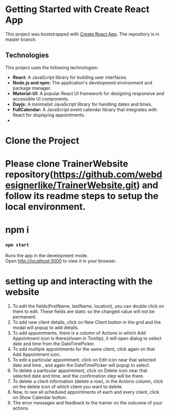 # Getting Started with Create React App

This project was bootstrapped with [Create React App](https://github.com/facebook/create-react-app).
The repository is in master branch.
## Technologies
This project uses the following technologies:

- **React:** A JavaScript library for building user interfaces.
- **Node.js and npm:** The application's development environment and package manager.
- **Material-UI:** A popular React UI framework for designing responsive and accessible UI components.
- **Dayjs:** A minimalist JavaScript library for handling dates and times.
- **FullCalendar:** A JavaScript event calendar library that integrates with React for displaying appointments.
- 
# Clone the Project

# Please clone TrainerWebsite repository(https://github.com/webdesignerlike/TrainerWebsite.git) and follow its readme steps to setup the local environment.

# npm i
### `npm start`

Runs the app in the development mode.\
Open [http://localhost:3000](http://localhost:3000) to view it in your browser.
 
 
 # setting up and interacting with the website
1. To edit the fields(firstName, lastName, location), you can double click on them to edit. These fields are static so the changed value will not be permanent.
2. To add new client details, click on New Client button in the grid and the modal will popup to add details.
3. To add appointments, there is a column of Actions in which Add Appointment icon is there(shown in Tooltip), it will open dialog to select date and time from the DateTimePicker.
4. To add multiple appointments for the same client, click again on that Add Appointment icon.
5. To edit a particular appointment, click on Edit icon near that selected date and time , and again the DateTimePicker will popup to select.
6. To delete a particular appointment, click on Delete icon near that selected date and time, and the confirmation step will be there.
7. To delete a client information (delete a row), in the Actions column, click on the delete icon of which client you want to delete.
8. Now, to see all scheduled appointments of each and every client, click on Show Calendar button.
9. The error messages and feedback to the trainer on the outcome of your actions.



